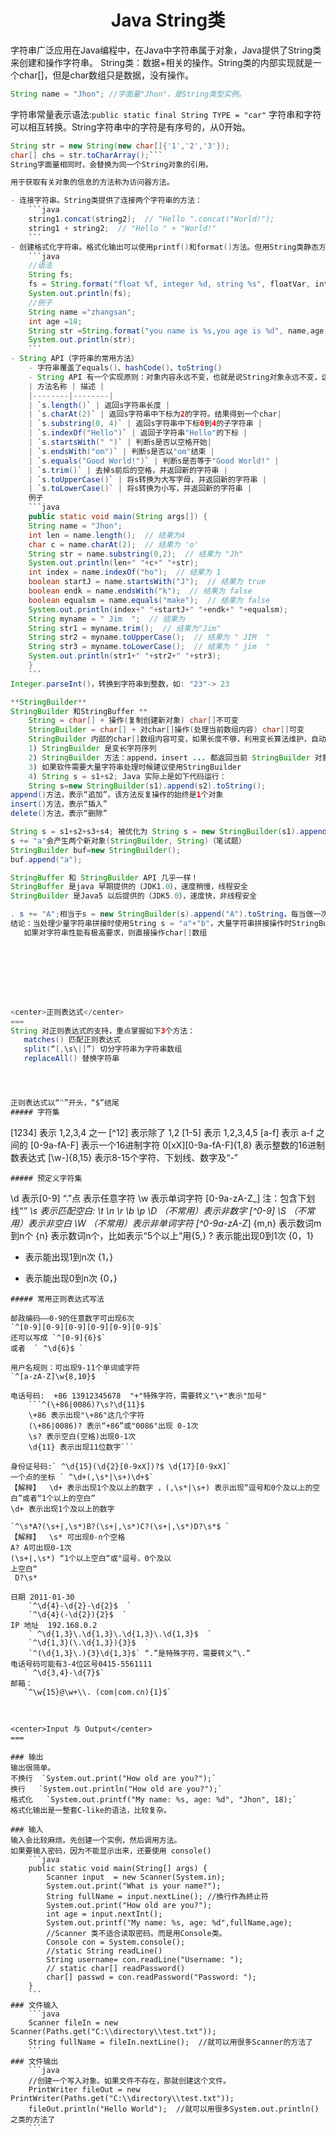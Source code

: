 # <center>Java String类</center>
字符串广泛应用在Java编程中，在Java中字符串属于对象，Java提供了String类来创建和操作字符串。
String类：数据+相关的操作。String类的内部实现就是一个char[]，但是char数组只是数据，没有操作。
```java
String name = "Jhon"; //字面量"Jhon"，是String类型实例。
```
字符串常量表示语法:`public static final String TYPE = "car"`
字符串和字符可以相互转换。String字符串中的字符是有序号的，从0开始。
```java
String str = new String(new char[]{'1','2','3'});
char[] chs = str.toCharArray();```
String字面量相同时，会替换为同一个String对象的引用。

用于获取有关对象的信息的方法称为访问器方法。

- 连接字符串。String类提供了连接两个字符串的方法：
 	```java
    string1.concat(string2);  // "Hello ".concat("World!");
	string1 + string2;  // "Hello " + "World!"
    ```
- 创建格式化字符串。格式化输出可以使用printf()和format()方法。但用String类静态方法format()返回一个String对象而不是PrintStream对象，创建的是可复用的格式化字符串，而不仅仅是用于一次打印输出：
    ```java
    //语法
    String fs;
    fs = String.format("float %f, integer %d, string %s", floatVar, intVar, stringVar);
    System.out.println(fs);
    //例子
    String name ="zhangsan";
	int age =18;
	String str =String.format("you name is %s,you age is %d", name,age);
	System.out.println(str);
    ```
- String API（字符串的常用方法）
	- 字符串覆盖了equals()、hashCode()、toString()
    - String API 有一个实现原则：对象内容永远不变，也就是说String对象永远不变，这样的规定使字符串使用起来和基本类型相同。这些方法如果字符串有变化就返回新的String对象, 不变化就返回原字符串.  如: trim()
    | 方法名称 | 描述 |
    |--------|--------|
    | `s.length()` | 返回s字符串长度 |
    | `s.charAt(2)` | 返回s字符串中下标为2的字符。结果得到一个char|
    | `s.substring(0, 4)` | 返回s字符串中下标0到4的子字符串 |
    | `s.indexOf("Hello")` | 返回子字符串"Hello"的下标 |
    | `s.startsWith(" ")` | 判断s是否以空格开始|
    | `s.endsWith("om")` | 判断s是否以"om"结束 |
    | `s.equals("Good World!")` | 判断s是否等于"Good World!" |
    | `s.trim()` | 去掉s前后的空格，并返回新的字符串 |
    | `s.toUpperCase()` | 将s转换为大写字母，并返回新的字符串 |
    | `s.toLowerCase()` | 将s转换为小写，并返回新的字符串 |
    例子
    ```java
    public static void main(String args[]) {
    String name = "Jhon";
    int len = name.length();  // 结果为4
    char c = name.charAt(2);  // 结果为 'o'
    String str = name.substring(0,2);  // 结果为 "Jh"
    System.out.println(len+" "+c+" "+str); 
    int index = name.indexOf("ho");  // 结果为 1
    boolean startJ = name.startsWith("J");  // 结果为 true 
    boolean endk = name.endsWith("k");  // 结果为 false
    boolean equalsm = name.equals("make");  // 结果为 false
    System.out.println(index+" "+startJ+" "+endk+" "+equalsm);
    String myname = " Jim  ";  // 结果为
    String str1 = myname.trim();  // 结果为"Jim"
    String str2 = myname.toUpperCase();  // 结果为 " JIM  "
    String str3 = myname.toLowerCase();  // 结果为 " jim  "
    System.out.println(str1+" "+str2+" "+str3);
    }
    ```
Integer.parseInt()，转换到字符串到整数，如: "23"-> 23

**StringBuilder**
StringBuilder 和StringBuffer **
    String = char[] + 操作(复制创建新对象) char[]不可变
    StringBuilder = char[] + 对char[]操作(处理当前数组内容) char[]可变
    StringBuilder 内部的char[]数组内容可变，如果长度不够，利用变长算法维护，自动扩容长度。
    1) StringBuilder 是变长字符序列 
    2) StringBuilder 方法：append，insert ... 都返回当前 StringBuilder 对象本身的引用 
    3) 如果软件需要大量字符串处理时候建议使用StringBuilder 
    4) String s = s1+s2; Java 实际上是如下代码运行： 
    String s=new StringBuilder(s1).append(s2).toString(); 
append()方法，表示“追加”，该方法反复操作的始终是1个对象
insert()方法，表示“插入”
delete()方法，表示“删除”

String s = s1+s2+s3+s4; 被优化为 String s = new StringBuilder(s1).append(s2).append(s3).append(s4).toString(); 
s += "a"会产生两个新对象(StringBuilder, String)（笔试题） 
StringBuilder buf=new StringBuilder(); 
buf.append("a"); 

StringBuffer 和 StringBuilder API 几乎一样！
StringBuffer 是java 早期提供的（JDK1.0），速度稍慢，线程安全 
StringBuilder 是Java5 以后提供的（JDK5.0），速度快，非线程安全 

. s += "A";相当于s = new StringBuilder(s).append("A").toString，每当做一次字符串拼接，就会创建一个StringBuilder 新对象，同时JVM 在适时回收这些对象，如此会严重影响性能 
结论：当处理少量字符串拼接时使用String s = "a"+"b"，大量字符串拼接操作时StringBuilder， 
   如果对字符串性能有极高要求，则直接操作char[]数组 








<center>正则表达式</center>
===
String 对正则表达式的支持，重点掌握如下3个方法： 
   matches() 匹配正则表达式 
   split(“[,\s\|]”) 切分字符串为字符串数组 
   replaceAll() 替换字符串




正则表达式以“^”开头，“$”结尾
##### 字符集
```
[1234] 表示  1,2,3,4 之一
[^12]  表示除了  1,2
[1-5] 表示  1,2,3,4,5
[a-f] 表示  a-f 之间的
[0-9a-fA-F] 表示一个16进制字符
0[xX][0-9a-fA-F]{1,8} 表示整数的16进制数表达式
[\w-]{8,15} 表示8-15个字符、下划线、数字及“-”
```
##### 预定义字符集
```
\d 表示[0-9]
“.”点  表示任意字符
 \w 表示单词字符  [0-9a-zA-Z_] 注：包含下划线“_”
 \s 表示匹配空白: \t \n \r \b \p
\D （不常用）表示非数字 [^0-9]
\S （不常用）表示非空白
\W （不常用）表示非单词字符  [^0-9a-zA-Z_]
{m,n} 表示数词m到n个
{n} 表示数词n个，比如表示“5个以上”用{5,}
? 表示能出现0到1次  {0，1}
+ 表示能出现1到n次  {1，}
* 表示能出现0到n次  {0，}
```
##### 常用正则表达式写法

邮政编码——0-9的任意数字可出现6次
`^[0-9][0-9][0-9][0-9][0-9][0-9]$`
还可以写成 `^[0-9]{6}$`
或者  ` ^\d{6}$ `

用户名规则：可出现9-11个单词或字符
`^[a-zA-Z]\w{8,10}$  `

电话号码:  +86 13912345678  "+"特殊字符，需要转义"\+"表示"加号"
    ```^(\+86|0086)?\s?\d{11}$
  	\+86 表示出现"\+86"这几个字符
	(\+86|0086)? 表示“+86”或"0086"出现 0-1次
	\s? 表示空白(空格)出现0-1次
	\d{11} 表示出现11位数字```

身份证号码:` ^\d{15}(\d{2}[0-9xX])?$ \d{17}[0-9xX]`
一个点的坐标 ` ^\d+(,\s*|\s+)\d+$`
【解释】  \d+ 表示出现1个及以上的数字 ，(,\s*|\s+) 表示出现“逗号和0个及以上的空白”或者“1个以上的空白”
\d+ 表示出现1个及以上的数字

`^\s*A?(\s+|,\s*)B?(\s+|,\s*)C?(\s+|,\s*)D?\s*$ `
【解释】  \s* 可出现0-n个空格
A? A可出现0-1次
(\s+|,\s*) “1个以上空白“或"逗号，0个及以
上空白“
 D?\s*

日期 2011-01-30
	`^\d{4}-\d{2}-\d{2}$  `
	`^\d{4}(-\d{2}){2}$  `
IP 地址  192.168.0.2
	` ^\d{1,3}\.\d{1,3}\.\d{1,3}\.\d{1,3}$  `
	`^\d{1,3}(\.\d{1,3}){3}$  `
	`^(\d{1,3}\.){3}\d{1,3}$` “.”是特殊字符，需要转义“\.”
电话号码可能有3-4位区号0415-5561111 
   ` ^\d{3,4}-\d{7}$`
邮箱：
   `^\w{15}@\w+\\. (com|com.cn){1}$`



<center>Input 与 Output</center>
===

### 输出
输出很简单。
不换行  `System.out.print("How old are you?");`
换行   `System.out.println("How old are you?");`
格式化   `System.out.printf("My name: %s, age: %d", "Jhon", 18);`
格式化输出是一整套C-like的语法，比较复杂。

### 输入
输入会比较麻烦。先创建一个实例，然后调用方法。
如果要输入密码，因为不能显示出来，还要使用 console()
    ```java
	public static void main(String[] args) {
		Scanner input  = new Scanner(System.in);
		System.out.print("What is your name?");
		String fullName = input.nextLine(); //換行作為終止符
		System.out.print("How old are you?");
		int age = input.nextInt();
		System.out.printf("My name: %s, age: %d",fullName,age);
		//Scanner 类不适合读取密码。而是用Console类。
		Console con = System.console();
		//static String readLine()
		String username= con.readLine("Username: ");
		// static char[] readPassword()
		char[] passwd = con.readPassword("Password: ");
	}
    ```
### 文件输入
	```java
    Scanner fileIn = new Scanner(Paths.get("C:\\directory\\test.txt"));
    String fullName = fileIn.nextLine();  //就可以用很多Scanner的方法了
    ```
### 文件输出
	```java
    //创建一个写入对象。如果文件不存在，那就创建这个文件。
    PrintWriter fileOut = new PrintWriter(Paths.get("C:\\directory\\test.txt"));
    fileOut.println("Hello World");  //就可以用很多System.out.println()之类的方法了
    ```










